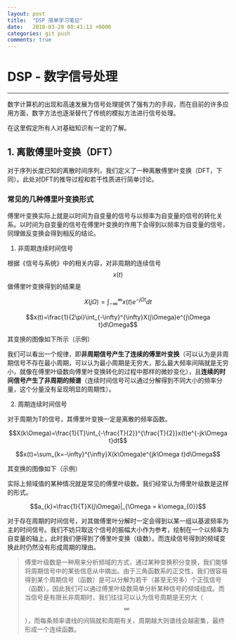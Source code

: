 ```yaml
---
layout: post
title:  "DSP 简单学习笔记"
date:   2018-03-20 00:41:13 +0000
categories: git push
comments: true
---
```


<script type="text/javascript" 
  src="https://cdn.mathjax.org/mathjax/latest/MathJax.js?config=TeX-AMS-MML_HTMLorMML">
</script>

# DSP - 数字信号处理


---

数字计算机的出现和高速发展为信号处理提供了强有力的手段，而在目前的许多应用方面，数字方法也逐渐替代了传统的模拟方法进行信号处理。

在这里假定所有人对基础知识有一定的了解。

## 1. 离散傅里叶变换（DFT）

对于序列长度已知的离散时间序列，我们定义了一种离散傅里叶变换（DFT，下同）。此处对DFT的推导过程和若干性质进行简单讨论。

### 常见的几种傅里叶变换形式

傅里叶变换实际上就是以时间为自变量的信号与以频率为自变量的信号的转化关系。以时间为自变量的信号在傅里叶变换的作用下会得到以频率为自变量的信号，同理做反变换会得到相反的结论。

1. 非周期连续时间信号

根据《信号与系统》中的相关内容，对非周期的连续信号$$x(t)$$做傅里叶变换得到的结果是

$$X(j\Omega)=\int_{-\infty}^{\infty}x(t)e^{-j\Omega t}dt$$

$$x(t)=\frac{1}{2\pi}\int_{-\infty}^{\infty}X(j\Omega)e^{j\Omega t}d\Omega$$

其变换的图像如下所示（示例）

我们可以看出一个规律，即**非周期信号产生了连续的傅里叶变换**（可以认为是非周期信号不存在最小周期，可以认为最小周期是无穷大，那么最大频率间隔就是无穷小，就像在傅里叶级数向傅里叶变换转化的过程中那样的微妙变化），且**连续的时间信号产生了非周期的频谱**（连续时间信号可以通过分解得到不同大小的频率分量，这个分量没有呈现明显的周期性）。

2. 周期连续时间信号

对于周期为T的信号，其傅里叶变换一定是离散的频率函数。

$$X(k\Omega)=\frac{1}{T}\int_{-\frac{T}{2}}^{\frac{T}{2}}x(t)e^{-jk\Omega t}dt$$

$$x(t)=\sum_{k=-\infty}^{\infty}X(k\Omega)e^{jk\Omega t}d\Omega$$

其变换的图像如下（示例）

实际上频域值的某种情况就是常见的傅里叶级数。我们经常认为傅里叶级数是这样的形式。

$$a_{k}=\frac{1}{T}X(j\Omega)|_{\Omega = k\omega_{0}}$$

对于存在周期的时间信号，对其做傅里叶分解时一定会得到以某一组以基波频率为主的时间信号。我们不妨只取这个信号的振幅大小作为参考，绘制在一个以频率为自变量的轴上，此时我们便得到了傅里叶变换（级数）。而连续信号得到的频域变换此时仍然没有形成周期的理由。

>傅里叶级数是一种用来分析频域的方式，通过某种变换积分变换，我们能够将周期信号中的某些信息从中摘出。由于三角函数系的正交性，我们很容易得到某个周期信号（函数）是可以分解为若干（甚至无穷多）个正弦信号（函数）。因此我们可以通过傅里叶级数简单分析某种信号的频域组成。而当信号是有限长非周期时，我们往往可以认为信号周期是无穷大（$$\infty$$），而每条频率谱线的间隔就和周期有关，周期越大则谱线会越密集，最终形成一个连续函数。
